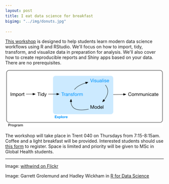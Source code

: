 ```yaml
---
layout: post
title: I eat data science for breakfast
bigimg: "../img/donuts.jpg"

---
```


[This workshop](http://www.globalhealthresearch.co/workshops/ieat/schedule/) is designed to help students learn modern data science workflows using R and RStudio. We'll focus on how to import, tidy, transform, and visualize data in preparation for analysis. We'll also cover how to create reproducible reports and Shiny apps based on your data. There are no prerequisites.

<p align="center">
<img src="/img/tidy.png" style="width: 500px;"/>
</p>

The workshop will take place in Trent 040 on Thursdays from 7:15-8:15am. Coffee and a light breakfast will be provided. Interested students should use [this form](https://goo.gl/forms/CQGqQghSVmG8vXQU2) to register. Space is limited and priority will be given to MSc in Global Health students.

* * * 
Image: [withwind on Flickr](https://www.flickr.com/photos/withwind/14419029768/in/photolist-nYaicw-oMtwzq-dwPr7N-caYejS-dMDWVt-bMxiH6-dN2atf-ohMrBU-aAg2Qi-dtWuik-9WACaB-pngTMH-aggiNy-vzcmLQ-jxfRJg-93oaB3-gNy9pD-oRBbj9-Mo6Uth-afoMRL-gNcMEz-cXRFMu-dLqT6f-9KarAa-dArpm6-bq1h8b-aZpEok-9jUKng-nMk9eV-6TGM8V-qFax76-9jWeMk-hPPDSd-fe876f-aTjMEX-ocJ6tF-d6MuGb-6WLZXg-dGfZvm-jUYnmH-ei6zFU-onTGds-R5BBpx-iNeJoJ-ddWRZb-o9ibqw-6khBdc-8zaRoZ-oDALdK-iQr1wc)

Image: Garrett Grolemund and Hadley Wickham in [R for Data Science](http://r4ds.had.co.nz/)